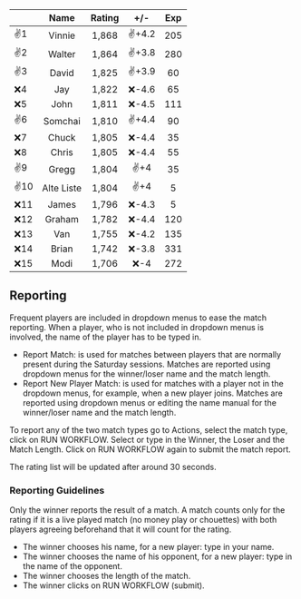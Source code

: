 | |Name|Rating|+/-|Exp|
|-|:--:|:----:|:-:|:-:|
|:v:1|Vinnie|1,868|:v:+4.2|205|
|:v:2|Walter|1,864|:v:+3.8|280|
|:v:3|David|1,825|:v:+3.9|60|
|:x:4|Jay|1,822|:x:-4.6|65|
|:x:5|John|1,811|:x:-4.5|111|
|:v:6|Somchai|1,810|:v:+4.4|90|
|:x:7|Chuck|1,805|:x:-4.4|35|
|:x:8|Chris|1,805|:x:-4.4|55|
|:v:9|Gregg|1,804|:v:+4|35|
|:v:10|Alte Liste|1,804|:v:+4|5|
|:x:11|James|1,796|:x:-4.3|5|
|:x:12|Graham|1,782|:x:-4.4|120|
|:x:13|Van|1,755|:x:-4.2|135|
|:x:14|Brian|1,742|:x:-3.8|331|
|:x:15|Modi|1,706|:x:-4|272|

 

## Reporting

Frequent players are included in dropdown menus to ease the match reporting.
When a player, who is not included in dropdown menus is involved, the name of the player has to be typed in.

- Report Match:  is used for matches between players that are normally present during the Saturday sessions.
Matches are reported using dropdown menus for the winner/loser name and the match length.
- Report New Player Match:  is used for matches with a player not in the dropdown menus, for example, when a new player joins.
Matches are reported using dropdown menus or editing the name manual for the winner/loser name and the match length.

To report any of the two match types go to Actions, select the match type, click on RUN WORKFLOW.
Select or type in the Winner, the Loser and the Match Length.
Click on RUN WORKFLOW again to submit the match report.

The rating list will be updated after around 30 seconds.

### Reporting Guidelines

Only the winner reports the result of a match.
A match counts only for the rating if it is a live played match (no money play or chouettes)
with both players agreeing beforehand that it will count for the rating.

- The winner chooses his name, for a new player: type in your name.
- The winner chooses the name of his opponent, for a new player: type in the name of the opponent.
- The winner chooses the length of the match.
- The winner clicks on RUN WORKFLOW (submit).
